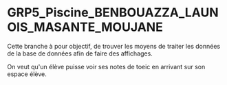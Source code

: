 # GRP5_Piscine_BENBOUAZZA_LAUNOIS_MASANTE_MOUJANE

Cette branche à pour objectif, de trouver les moyens de traiter les données de la base de données afin de faire
des affichages.

On veut qu'un élève puisse voir ses notes de toeic en arrivant sur son espace élève.
